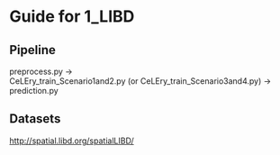 # Guide for 1_LIBD
## Pipeline

preprocess.py  ->  
CeLEry_train_Scenario1and2.py (or  CeLEry_train_Scenario3and4.py) ->
prediction.py


## Datasets
http://spatial.libd.org/spatialLIBD/